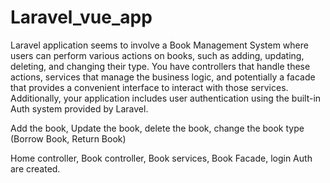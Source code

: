 # Laravel_vue_app

Laravel application seems to involve a Book Management System where users can perform various actions on books, such as adding, updating, deleting, and changing their type. You have controllers that handle these actions, services that manage the business logic, and potentially a facade that provides a convenient interface to interact with those services. Additionally, your application includes user authentication using the built-in Auth system provided by Laravel.

Add the book, 
Update the book, 
delete the book, 
change the book type (Borrow Book, Return Book)

Home controller,
Book controller,
Book services,
Book Facade,
login Auth are created.
